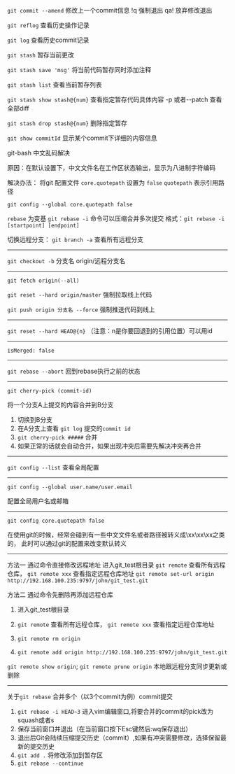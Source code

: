 `git commit --amend` 修改上一个commit信息
!q 强制退出
qa! 放弃修改退出

`git reflog` 查看历史操作记录

`git log` 查看历史commit记录

`git stash` 暂存当前更改

`git stash save 'msg'` 将当前代码暂存同时添加注释

`git stash list` 查看当前暂存列表

`git stash show stash@{num}` 查看指定暂存代码具体内容 -p 或者--patch 查看全部diff

`git stash drop stash@{num}` 删除指定暂存

`git show commitId` 显示某个commit下详细的内容信息


git-bash 中文乱码解决

原因：在默认设置下，中文文件名在工作区状态输出，显示为八进制字符编码

解决办法：
将git 配置文件 `core.quotepath` 设置为 `false` `quotepath` 表示引用路径

    git config --global core.quotepath false

`rebase` 为变基
`git rebase -i` 命令可以压缩合并多次提交
格式：`git rebase -i [startpoint] [endpoint]`


切换远程分支：
`git branch -a` 查看所有远程分支

---

`git checkout -b` 分支名 origin/远程分支名

---

`git fetch origin(--all)`

`git reset --hard origin/master` 强制拉取线上代码 

`git push origin 分支名 --force` 强制推送代码到线上

---

`git reset --hard HEAD@{n}`    （注意：n是你要回退到的引用位置）可以用id

---

`isMerged: false`

---

`git rebase --abort`   回到rebase执行之前的状态

---

`git cherry-pick (commit-id)`

将一个分支A上提交的内容合并到B分支

1. 切换到B分支
2. 在A分支上查看 `git log` 提交的`commit id`
3. `git cherry-pick #####` 合并
4. 如果正常的话就会自动合并，如果出现冲突后需要先解决冲突再合并

---

`git config --list`
查看全局配置

---

`git config --global user.name/user.email`

配置全局用户名或邮箱

---

`git config core.quotepath false`

在使用git的时候，经常会碰到有一些中文文件名或者路径被转义成\xx\xx\xx之类的，
此时可以通过git的配置来改变默认转义

---

方法一 通过命令直接修改远程地址
进入git_test根目录
`git remote` 查看所有远程仓库， `git remote xxx` 查看指定远程仓库地址
`git remote set-url origin http://192.168.100.235:9797/john/git_test.git`

方法二 通过命令先删除再添加远程仓库

1. 进入git_test根目录

2. `git remote` 查看所有远程仓库， `git remote xxx` 查看指定远程仓库地址

3. `git remote rm origin`

4. `git remote add origin http://192.168.100.235:9797/john/git_test.git`

`git remote show origin`;
`git remote prune origin` 本地跟远程分支同步更新或删除

---

关于`git rebase` 合并多个（以3个commit为例）commit提交

1. `git rebase -i HEAD~3` 进入vim编辑窗口,将要合并的commit的pick改为squash或者s
2. 保存当前窗口并退出（在当前窗口按下Esc键然后:wq保存退出）
3. 退出后Git会陆续压缩提交历史（commit）,如果有冲突需要修改，选择保留最新的提交历史
4. `git add .` 将修改添加到暂存区
5. `git rebase --continue`